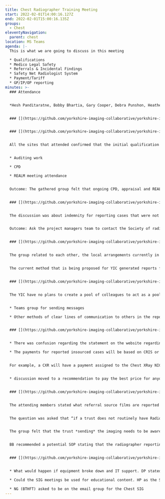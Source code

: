 ```yaml
---
title: Chest Radiographer Training Meeting
start: 2022-02-01T14:00:16.127Z
end: 2022-02-01T15:00:16.135Z
groups:
  - Chest
eleventyNavigation:
  parent: chest
location: MS Teams
agenda: |-
  This is what we are going to discuss in this meeting

  * Qualifications
  * Medico Legal Safety
  * Referrals & Incidental Findings
  * Safety Net Radiologist System
  * Payment/Tariff
  * GP/IP/OP reporting
minutes: >-
  ### Attendance


  *Hesh Panditaratne, Bobby Bhartia, Gary Cooper, Debra Punshon, Heather Wright, Amy Richards, Rachel Hunter (CHFT), Rachel Hunter (HUTHT), Neil Gardner, Amanuel Tsegu, Jude Snell*


  ### [](https://github.com/yorkshire-imaging-collaborative/yorkshire-imaging-collaborative.github.io/blob/master/src/meetings/2022-02-01-chest.md#key-discussion-points)Key Discussion Points


  ### [](https://github.com/yorkshire-imaging-collaborative/yorkshire-imaging-collaborative.github.io/blob/master/src/meetings/2022-02-01-chest.md#qualifications-for-reporting-radiographers)Qualifications for reporting Radiographers


  All the sites that attended confirmed that the initial qualification is from the course at Bradford university. All attendees from the different trusts informed the group of their “training” requirements:


  * Auditing work

  * CPD

  * REALM meeting attendance


  Outcome: The gathered group felt that ongoing CPD, appraisal and REAL meeting attendance should be the requirements for remaining part of the group of reporting Radiographers in the YIC.


  ### [](https://github.com/yorkshire-imaging-collaborative/yorkshire-imaging-collaborative.github.io/blob/master/src/meetings/2022-02-01-chest.md#medico-legal-safety)Medico Legal Safety


  The discussion was about indemnity for reporting cases that were not part of the reporting radiographer’s trust. The Society of Radiographers provide a certain level of protection.


  Outcome: Ask the project managers team to contact the Society of radiographers to confirm indemnity agreement that are required or which are in place for our collaborative situation. Leeds colleagues mentioned that the SoR would cover a radiographer who is permanently based at a trust.


  ### [](https://github.com/yorkshire-imaging-collaborative/yorkshire-imaging-collaborative.github.io/blob/master/src/meetings/2022-02-01-chest.md#referrals--incidental-findings)Referrals & Incidental Findings


  The group related to each other, the local arrangements currently in use at the trusts that were represented. All represented trusts stated that they all have workflows based on RIS based codes.


  The current method that is being proposed for YIC generated reports for all reporting colleagues (not just radiographers) is to have RIS based codes unique to YIC reported cases. The local trusts would each be asked to adapt their own workflows to include the (yet to be developed ) YIC RIS codes.


  ### [](https://github.com/yorkshire-imaging-collaborative/yorkshire-imaging-collaborative.github.io/blob/master/src/meetings/2022-02-01-chest.md#safety-net-radiologist-system)Safety Net Radiologist System


  The YIC have no plans to create a pool of colleagues to act as a pool of knowledge or second help for those doing insourced reporting. Suggestions put forward for additional opinions were for:


  * Teams group for sending messages

  * Other methods of clear lines of communication to others in the reporting group and SIG colleagues for help


  ### [](https://github.com/yorkshire-imaging-collaborative/yorkshire-imaging-collaborative.github.io/blob/master/src/meetings/2022-02-01-chest.md#paymenttariff)Payment/Tariff


  * There was confusion regarding the statement on the website regarding payment for plain films based on views

  * The payments for reported insourced cases will be based on CRIS or NICIP codes


  For example, a CXR will have a payment assigned to the Chest XRay NICIP code – whether it is a simple frontal film or frontal and lateral or even if several attempts were needed.


  * discussion moved to a recommendation to pay the best price for anyone reporting plain film, to ensure that the reporting gets done. The emphasis should be on ensuring the reporting is carried out in good time but within a reasonable payment tariff envelope.


  ### [](https://github.com/yorkshire-imaging-collaborative/yorkshire-imaging-collaborative.github.io/blob/master/src/meetings/2022-02-01-chest.md#gpipop-reporting)GP/IP/OP Reporting


  The attending members stated what referral source films are reported by radiographers currently. BB informed the group about the reasoning behind the LTHFT decision to give GP plain film reporting to consultants only (no registrars or radiographers report these).


  The question was asked that “if a trust does not routinely have Radiographers reporting films from a particular referral source, would they object to an outsourced radiographer reporting such a case?”


  The group felt that the trust *sending* the imaging needs to be aware that this situation may arise and that should help decide if the imaging should go out for reporting or not.


  BB recommended a potential SOP stating that the radiographer reporting remit should be clearly stated.


  ### [](https://github.com/yorkshire-imaging-collaborative/yorkshire-imaging-collaborative.github.io/blob/master/src/meetings/2022-02-01-chest.md#any-other-business)Any Other Business


  * What would happen if equipment broke down and IT support. DP stated that she would return with an answer.

  * Could the SIG meetings be used for educational content. HP as the SIG chair said that this would be acceptable if accepted by all.

  * NG (BTHFT) asked to be on the email group for the Chest SIG
---
```

